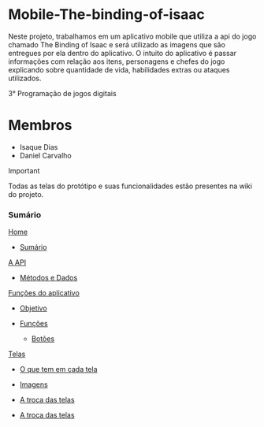 # Mobile-The-binding-of-isaac

Neste projeto, trabalhamos em um aplicativo mobile que utiliza a api do jogo chamado The Binding of Isaac e será utilizado as imagens que são entregues por ela dentro do aplicativo. O intuito do aplicativo é passar informações com relação aos itens, personagens e chefes do jogo explicando sobre quantidade de vida, habilidades extras ou ataques utilizados.

3° Programação de jogos digitais

# Membros

- Isaque Dias
- Daniel Carvalho

>[!IMPORTANT]
> Todas as telas do protótipo e suas funcionalidades estão presentes na wiki do projeto.

### Sumário

[Home](https://github.com/Isaquedias1/Mobile-The-binding-of-isaac/wiki)

- [Sumário](https://github.com/Isaquedias1/Mobile-The-binding-of-isaac/wiki#sum%C3%A1rio)

[A API](https://github.com/Isaquedias1/Mobile-The-binding-of-isaac/wiki/API)

- [Métodos e Dados](https://github.com/Isaquedias1/Mobile-The-binding-of-isaac/wiki/API#estrutura-dos-métodos-e-dados)

[Funções do aplicativo](https://github.com/Isaquedias1/Mobile-The-binding-of-isaac/wiki/Fun%C3%A7%C3%B5es-do-aplicativo)

- [Objetivo](https://github.com/Isaquedias1/Mobile-The-binding-of-isaac/wiki/Fun%C3%A7%C3%B5es-do-aplicativo#objetivo)

- [Funções](https://github.com/Isaquedias1/Mobile-The-binding-of-isaac/wiki/Fun%C3%A7%C3%B5es-do-aplicativo#fun%C3%A7%C3%B5es)

  - [Botões](https://github.com/Isaquedias1/Mobile-The-binding-of-isaac/wiki/Fun%C3%A7%C3%B5es-do-aplicativo#bot%C3%B5es)

[Telas](https://github.com/Isaquedias1/Mobile-The-binding-of-isaac/wiki/Telas)

- [O que tem em cada tela](https://github.com/Isaquedias1/Mobile-The-binding-of-isaac/wiki/Telas#o-que-tem-em-cada-tela)

- [Imagens](https://github.com/Isaquedias1/Mobile-The-binding-of-isaac/wiki/Telas#imagens)

- [A troca das telas](https://github.com/Isaquedias1/Mobile-The-binding-of-isaac/wiki/Telas#a-troca-das-telas)
- [A troca das telas](https://github.com/Isaquedias1/Mobile-The-binding-of-isaac/wiki/Telas#a-troca-das-telas)
